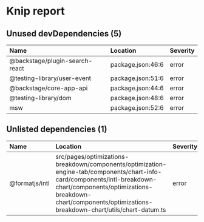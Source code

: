 # Knip report

## Unused devDependencies (5)

| Name                           | Location          | Severity |
| :----------------------------- | :---------------- | :------- |
| @backstage/plugin-search-react | package.json:46:6 | error    |
| @testing-library/user-event    | package.json:51:6 | error    |
| @backstage/core-app-api        | package.json:44:6 | error    |
| @testing-library/dom           | package.json:48:6 | error    |
| msw                            | package.json:52:6 | error    |

## Unlisted dependencies (1)

| Name           | Location                                                                                                                                                                                                                               | Severity |
| :------------- | :------------------------------------------------------------------------------------------------------------------------------------------------------------------------------------------------------------------------------------- | :------- |
| @formatjs/intl | src/pages/optimizations-breakdown/components/optimization-engine-tab/components/chart-info-card/components/intl-breakdown-chart/components/optimizations-breakdown-chart/components/optimizations-breakdown-chart/utils/chart-datum.ts | error    |

